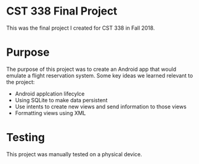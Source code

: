 # CST 338 Final Project
This was the final project I created for CST 338 in Fall 2018.
# Purpose
The purpose of this project was to create an Android app that would emulate a flight reservation system. 
Some key ideas we learned relevant to the project:
* Android applcation lifecylce
* Using SQLite to make data persistent
* Use intents to create new views and send information to those views
* Formatting views using XML
# Testing
This project was manually tested on a physical device. 
